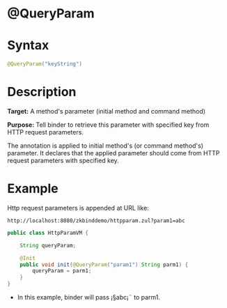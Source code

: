 # @QueryParam

Syntax
======

``` java
@QueryParam("keyString")
```

Description
===========

**Target:** A method's parameter (initial method and command method)

**Purpose:** Tell binder to retrieve this parameter with specified key from HTTP request parameters.

The annotation is applied to initial method's (or command method's) parameter. It declares that the applied parameter should come from HTTP request parameters with specified key.

Example
=======

Http request parameters is appended at URL like: 

`http://localhost:8080/zkbinddemo/httpparam.zul?param1=abc`

``` java
public class HttpParamVM {

    String queryParam;

    @Init
    public void init(@QueryParam("param1") String parm1) {
        queryParam = parm1;
    }
}
```

-   In this example, binder will pass ¡§abc¡¨ to parm1.

